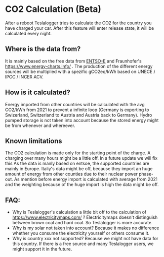 # CO2 Calculation (Beta)

After a reboot Teslalogger tries to calculate the CO2 for the country you have charged your car. After this feature will enter release state, it will be calculated every night.

## Where is the data from?
It is mainly based on the free data from [ENTSO-E](https://www.entsoe.eu/) and Fraunhofer's https://www.energy-charts.info/ . 
The production of the different energy sources will be multiplied with a spezific gCO2eq/kWh based on UNECE / IPCC / INCER ACV.

## How is it calculated?
Energy imported from other countries will be calculated with the avg CO2/kWh from 2021 to prevent a infinite loop (Germany is exporting to Swizerland, Switzerland to Austria and Austria back to Germany).
Hydro pumped storage is not taken into account because the stored energy might be from whenever and whereever. 

## Known limitations
The CO2 calculation is made only for the starting point of the charge. A charging over many hours might be a little off. In a future update we will fix this
As the data is manly based on entsoe, the supported countries are mainly in Europe.
Italiy's data might be off, because they import an huge amount of energy from other counties due to their nuclear power phase-out. 
As mention before energy import is calculated with average from 2021 and the weighting because of the huge import is high the data might be off.

## FAQ:
- Why is Teslalogger's calculation a little bit off to the calculation of https://www.electricitymaps.com/ ? Electricitymaps doesn't distinguish between brown coal and hard coal. So Teslalogger is more accurate.
- Why is my solar not taken into account? Because it makes no difference whether you consume the electricity yourself or others consume it.
- Why is country xxx not supported? Because we might not have data for this country. If there is a free source and many Teslalogger users, we might support it in the future.
